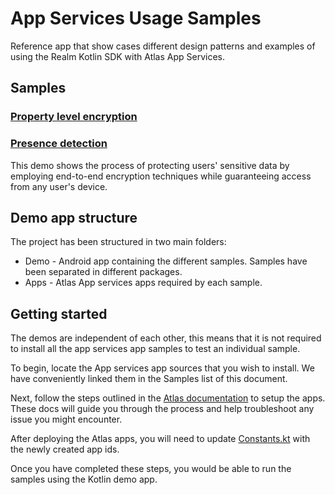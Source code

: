 # App Services Usage Samples

Reference app that show cases different design patterns and examples of using the Realm Kotlin SDK with Atlas App Services.

## Samples

### [Property level encryption](apps/property-encryption/README.md)
### [Presence detection](apps/presence-detection/README.md)

This demo shows the process of protecting users' sensitive data by employing end-to-end encryption techniques while guaranteeing access from any user's device.

## Demo app structure

The project has been structured in two main folders:

- Demo - Android app containing the different samples. Samples have been separated in different packages.
- Apps - Atlas App services apps required by each sample.

## Getting started

The demos are independent of each other, this means that it is not required to install all the app services app samples to test an individual sample.

To begin, locate the App services app sources that you wish to install. We have conveniently linked them in the Samples list of this document.

Next, follow the steps outlined in the [Atlas documentation](https://www.mongodb.com/docs/atlas/app-services/apps/create/) to setup the apps. These docs will guide you through the process and help troubleshoot any issue you might encounter.

After deploying the Atlas apps, you will need to update [Constants.kt](demo/src/main/java/io/realm/appservicesusagesamples/Constants.kt) with the newly created app ids.

Once you have completed these steps, you would be able to run the samples using the Kotlin demo app.
